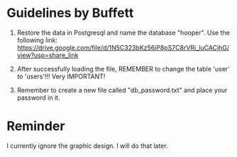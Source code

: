 # Guidelines by Buffett

1. Restore the data in Postgresql and name the database "hooper". Use the following link:
https://drive.google.com/file/d/1N5C323bKz56iP8pS7C8rVRi_luCACjhG/view?usp=share_link

2. After successfully loading the file, REMEMBER to change the table 'user' to 'users'!!! Very IMPORTANT!

3. Remember to create a new file called "db_password.txt" and place your password in it.

# Reminder
I currently ignore the graphic design. I will do that later.


